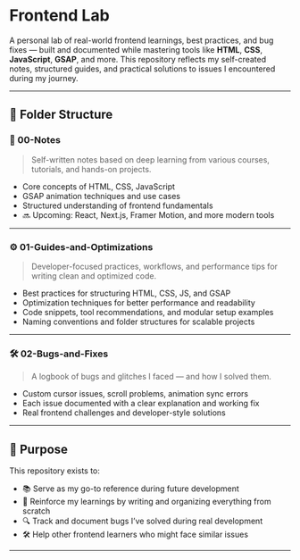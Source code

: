 # Frontend Lab

A personal lab of real-world frontend learnings, best practices, and bug fixes — built and documented while mastering tools like **HTML**, **CSS**, **JavaScript**, **GSAP**, and more. This repository reflects my self-created notes, structured guides, and practical solutions to issues I encountered during my journey.

---

## 📁 Folder Structure

### 📘 00-Notes

> Self-written notes based on deep learning from various courses, tutorials, and hands-on projects.

- Core concepts of HTML, CSS, JavaScript
- GSAP animation techniques and use cases
- Structured understanding of frontend fundamentals
- 🔜 Upcoming: React, Next.js, Framer Motion, and more modern tools

---

### ⚙️ 01-Guides-and-Optimizations

> Developer-focused practices, workflows, and performance tips for writing clean and optimized code.

- Best practices for structuring HTML, CSS, JS, and GSAP
- Optimization techniques for better performance and readability
- Code snippets, tool recommendations, and modular setup examples
- Naming conventions and folder structures for scalable projects

---

### 🛠️ 02-Bugs-and-Fixes

> A logbook of bugs and glitches I faced — and how I solved them.

- Custom cursor issues, scroll problems, animation sync errors
- Each issue documented with a clear explanation and working fix
- Real frontend challenges and developer-style solutions

---

## 🎯 Purpose

This repository exists to:

- 📚 Serve as my go-to reference during future development
- 🧠 Reinforce my learnings by writing and organizing everything from scratch
- 🔍 Track and document bugs I’ve solved during real development
- 🛠 Help other frontend learners who might face similar issues

---



